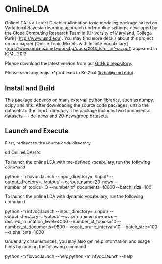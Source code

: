 OnlineLDA
==========

OnlineLDA is a Latent Dirichlet Allocation topic modeling package based on Variational Bayesian learning approach under online settings, developed by the Cloud Computing Research Team in [University of Maryland, College Park] (http://www.umd.edu). You may find more details about this project on our papaer [Online Topic Models with Infinite Vocabulary] (http://www.umiacs.umd.edu/~jbg/docs/2013_icml_infvoc.pdf) appeared in ICML 2013.

Please download the latest version from our [GitHub repository](https://github.com/kzhai/OnlineLDA).

Please send any bugs of problems to Ke Zhai (kzhai@umd.edu).

Install and Build
----------

This package depends on many external python libraries, such as numpy, scipy and nltk. After downloading the source code packages, unzip the datasets to the 'input' directory. The package includes two fundamental datasets --- de-news and 20-newsgroup datasets.

Launch and Execute
----------

First, redirect to the source code directory

   cd OnlineLDA/src

To launch the online LDA with pre-defined vocabulary, run the following command

   python -m fixvoc.launch --input_directory=../input/ --output_directory=../output/ --corpus_name=20-news --number_of_topics=10 --number_of_documents=18600 --batch_size=100

To launch the online LDA with dynamic vocabulary, run the following command

   python -m infvoc.launch --input_directory=../input/ --output_directory=../output/ --corpus_name=de-news --desired_truncation_level=4000 --number_of_topics=10 --number_of_documents=9800 --vocab_prune_interval=10 --batch_size=100 --alpha_beta=1000

Under any cirsumstances, you may also get help information and usage hints by running the following command

   python -m fixvoc.launch --help
   python -m infvoc.launch --help